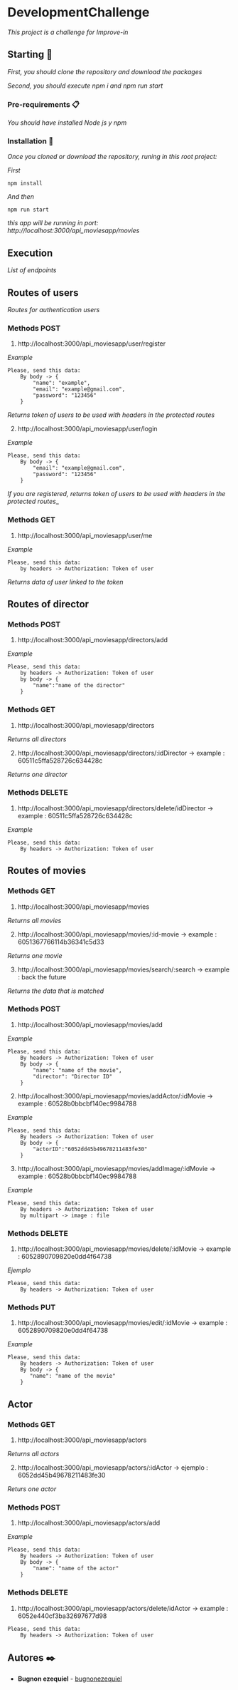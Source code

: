 # DevelopmentChallenge

_This project is a challenge for Improve-in_

## Starting 🚀

_First, you should clone the repository and download the packages_

_Second, you should execute npm i and npm run start_


### Pre-requirements  📋

_You should have installed Node js y npm_

### Installation 🔧

_Once you cloned or download the repository, runing in this root project:_

_First_

```
npm install 
```

_And then_

```
npm run start
```

_this app will be running in port: http://localhost:3000/api_moviesapp/movies_

## Execution

_List of endpoints_


## Routes of users 

_Routes for authentication users_

### Methods POST

1. http://localhost:3000/api_moviesapp/user/register

_Example_

```
Please, send this data: 
    By body -> {
        "name": "example",
        "email": "example@gmail.com",
        "password": "123456"
    }
```

_Returns token of users to be used with headers in the protected routes_


2. http://localhost:3000/api_moviesapp/user/login

_Example_

```
Please, send this data: 
    By body -> {
        "email": "example@gmail.com",
        "password": "123456"
    }
```
_If you are registered, returns token of users to be used with headers in the protected routes__


### Methods GET

1. http://localhost:3000/api_moviesapp/user/me

_Example_

```
Please, send this data:
    by headers -> Authorization: Token of user
```
_Returns data of user linked to the token_

## Routes of director

### Methods POST 

1. http://localhost:3000/api_moviesapp/directors/add

_Example_

```
Please, send this data:
    by headers -> Authorization: Token of user
    by body -> {
	    "name":"name of the director"
    }
```


### Methods GET

1. http://localhost:3000/api_moviesapp/directors

_Returns all directors_

2. http://localhost:3000/api_moviesapp/directors/:idDirector -> example : 60511c5ffa528726c634428c

_Returns one director_


### Methods DELETE 

1. http://localhost:3000/api_moviesapp/directors/delete/idDirector -> example : 60511c5ffa528726c634428c


_Example_

```
Please, send this data:
    By headers -> Authorization: Token of user
```

## Routes of movies


### Methods GET

1. http://localhost:3000/api_moviesapp/movies 

_Returns all movies_

2. http://localhost:3000/api_moviesapp/movies/:id-movie -> example : 6051367766114b36341c5d33

_Returns one movie_

3. http://localhost:3000/api_moviesapp/movies/search/:search -> example : back the future

_Returns the data that is matched_


### Methods POST

1. http://localhost:3000/api_moviesapp/movies/add 

_Example_

```
Please, send this data: 
    By headers -> Authorization: Token of user
    By body -> {
        "name": "name of the movie",
        "director": "Director ID"
    }
```

2. http://localhost:3000/api_moviesapp/movies/addActor/:idMovie -> example : 60528b0bbcbf140ec9984788

_Example_

```
Please, send this data:
    By headers -> Authorization: Token of user
    By body -> {
	    "actorID":"6052dd45b49678211483fe30"
    }
```

3. http://localhost:3000/api_moviesapp/movies/addImage/:idMovie -> example : 60528b0bbcbf140ec9984788

_Example_

```
Please, send this data:
    By headers -> Authorization: Token of user
    by multipart -> image : file
```

### Methods DELETE

1. http://localhost:3000/api_moviesapp/movies/delete/:idMovie -> example : 6052890709820e0dd4f64738

_Ejemplo_

```
Please, send this data:
    By headers -> Authorization: Token of user

```

### Methods PUT

1. http://localhost:3000/api_moviesapp/movies/edit/:idMovie -> example : 6052890709820e0dd4f64738

_Example_

```
Please, send this data:
    By headers -> Authorization: Token of user
    By body -> {
	   "name": "name of the movie"
    }
```

## Actor 


### Methods GET

1. http://localhost:3000/api_moviesapp/actors

_Returns all actors_

2. http://localhost:3000/api_moviesapp/actors/:idActor -> ejemplo : 6052dd45b49678211483fe30

_Returs one actor_

### Methods POST

1. http://localhost:3000/api_moviesapp/actors/add

_Example_

```
Please, send this data: 
    By headers -> Authorization: Token of user
    By body -> {
        "name": "name of the actor"
    }
```


### Methods DELETE

1. http://localhost:3000/api_moviesapp/actors/delete/idActor -> example : 6052e440cf3ba32697677d98

```
Please, send this data: 
    By headers -> Authorization: Token of user
```

## Autores ✒️


* **Bugnon ezequiel**  - [bugnonezequiel](https://github.com/bugnonezequiel)

